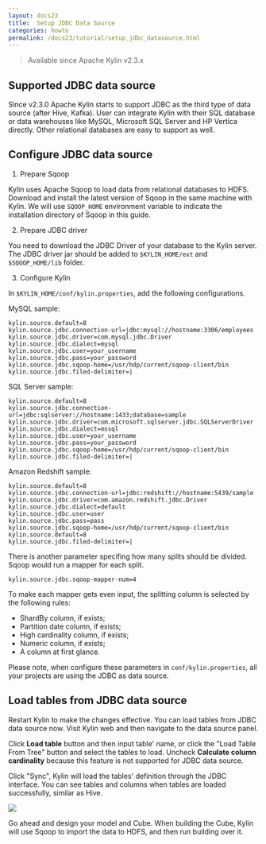 ```yaml
---
layout: docs23
title:  Setup JDBC Data Source
categories: howto
permalink: /docs23/tutorial/setup_jdbc_datasource.html
---
```


> Available since Apache Kylin v2.3.x

## Supported JDBC data source

Since v2.3.0 Apache Kylin starts to support JDBC as the third type of data source (after Hive, Kafka). User can integrate Kylin with their SQL database or data warehouses like MySQL, Microsoft SQL Server and HP Vertica directly. Other relational databases are easy to support as well.

## Configure JDBC data source

1. Prepare Sqoop

Kylin uses Apache Sqoop to load data from relational databases to HDFS. Download and install the latest version of Sqoop in the same machine with Kylin. We will use `SQOOP_HOME` environment variable to indicate the installation directory of Sqoop in this guide.

2. Prepare JDBC driver

You need to download the JDBC Driver of your database to the Kylin server. The JDBC driver jar should be added to `$KYLIN_HOME/ext` and `$SQOOP_HOME/lib` folder.

3. Configure Kylin

In `$KYLIN_HOME/conf/kylin.properties`, add the following configurations.

MySQL sample:

```
kylin.source.default=8
kylin.source.jdbc.connection-url=jdbc:mysql://hostname:3306/employees
kylin.source.jdbc.driver=com.mysql.jdbc.Driver
kylin.source.jdbc.dialect=mysql
kylin.source.jdbc.user=your_username
kylin.source.jdbc.pass=your_password
kylin.source.jdbc.sqoop-home=/usr/hdp/current/sqoop-client/bin
kylin.source.jdbc.filed-delimiter=|
```

SQL Server sample:

```
kylin.source.default=8
kylin.source.jdbc.connection-url=jdbc:sqlserver://hostname:1433;database=sample
kylin.source.jdbc.driver=com.microsoft.sqlserver.jdbc.SQLServerDriver
kylin.source.jdbc.dialect=mssql
kylin.source.jdbc.user=your_username
kylin.source.jdbc.pass=your_password
kylin.source.jdbc.sqoop-home=/usr/hdp/current/sqoop-client/bin
kylin.source.jdbc.filed-delimiter=|
```

Amazon Redshift sample:

```
kylin.source.default=8
kylin.source.jdbc.connection-url=jdbc:redshift://hostname:5439/sample
kylin.source.jdbc.driver=com.amazon.redshift.jdbc.Driver
kylin.source.jdbc.dialect=default
kylin.source.jdbc.user=user
kylin.source.jdbc.pass=pass
kylin.source.jdbc.sqoop-home=/usr/hdp/current/sqoop-client/bin
kylin.source.default=8
kylin.source.jdbc.filed-delimiter=|
```

There is another parameter specifing how many splits should be divided. Sqoop would run a mapper for each split.

```
kylin.source.jdbc.sqoop-mapper-num=4
```

To make each mapper gets even input, the splitting column is selected by the following rules:
 * ShardBy column, if exists;
 * Partition date column, if exists;
 * High cardinality column, if exists;
 * Numeric column, if exists;
 * A column at first glance.

Please note, when configure these parameters in `conf/kylin.properties`, all your projects are using the JDBC as data source. 

## Load tables from JDBC data source

Restart Kylin to make the changes effective. You can load tables from JDBC data source now. Visit Kylin web and then navigate to the data source panel. 

Click **Load table** button and then input table' name, or click the "Load Table From Tree" button and select the tables to load. Uncheck **Calculate column cardinality** because this feature is not supported for JDBC data source.

Click "Sync", Kylin will load the tables' definition through the JDBC interface. You can see tables and columns when tables are loaded successfully, similar as Hive.

![](/images/docs/jdbc-datasource/load_table_03.png)

Go ahead and design your model and Cube. When building the Cube, Kylin will use Sqoop to import the data to HDFS, and then run building over it.